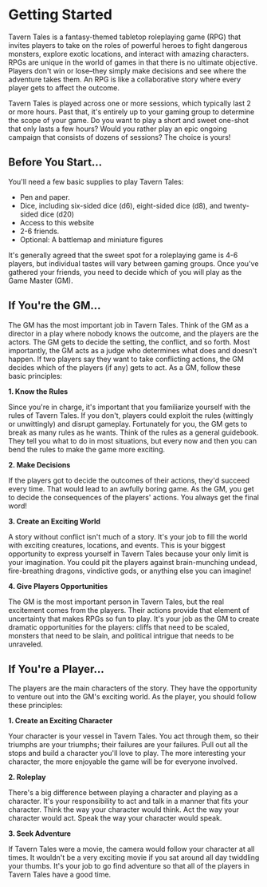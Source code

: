 # Getting Started
Tavern Tales is a fantasy-themed tabletop roleplaying game (RPG) that invites
players to take on the roles of powerful heroes to fight dangerous monsters,
explore exotic locations, and interact with amazing characters. RPGs are unique
in the world of games in that there is no ultimate objective. Players don't win
or lose&ndash;they simply make decisions and see where the adventure takes them. An
RPG is like a collaborative story where every player gets to affect the outcome.

Tavern Tales is played across one or more sessions, which typically last 2 or
more hours. Past that, it's entirely up to your gaming group to determine the
scope of your game. Do you want to play a short and sweet one-shot that only
lasts a few hours? Would you rather play an epic ongoing campaign that consists
of dozens of sessions? The choice is yours!

## Before You Start...
You'll need a few basic supplies to play Tavern Tales:

* Pen and paper.
* Dice, including six-sided dice (d6), eight-sided dice (d8), and twenty-sided
  dice (d20)
* Access to this website
* 2-6 friends.
* Optional: A battlemap and miniature figures

It's generally agreed that the sweet spot for a roleplaying game is 4-6 players,
but individual tastes will vary between gaming groups. Once you've gathered your
friends, you need to decide which of you will play as the Game Master (GM).

## If You're the GM...
The GM has the most important job in Tavern Tales. Think of the GM as a director
in a play where nobody knows the outcome, and the players are the actors. The GM
gets to decide the setting, the conflict, and so forth. Most importantly, the GM
acts as a judge who determines what does and doesn't happen. If two players say
they want to take conflicting actions, the GM decides which of the players (if
any) gets to act. As a GM, follow these basic principles:

**1. Know the Rules**

Since you're in charge, it's important that you familiarize yourself with the
rules of Tavern Tales. If you don't, players could exploit the rules (wittingly
or unwittingly) and disrupt gameplay. Fortunately for you, the GM gets to break
as many rules as he wants. Think of the rules as a general guidebook. They tell
you what to do in most situations, but every now and then you can bend the rules
to make the game more exciting.

**2. Make Decisions**

If the players got to decide the outcomes of their actions, they'd succeed every
time. That would lead to an awfully boring game. As the GM, you get to decide
the consequences of the players' actions. You always get the final word!

**3. Create an Exciting World**

A story without conflict isn't much of a story. It's your job to fill the world
with exciting creatures, locations, and events. This is your biggest opportunity
to express yourself in Tavern Tales because your only limit is your imagination.
You could pit the players against brain-munching undead, fire-breathing dragons,
vindictive gods, or anything else you can imagine!

**4. Give Players Opportunities**

The GM is the most important person in Tavern Tales, but the real excitement
comes from the players. Their actions provide that element of uncertainty that
makes RPGs so fun to play. It's your job as the GM to create dramatic
opportunities for the players: cliffs that need to be scaled, monsters that need
to be slain, and political intrigue that needs to be unraveled.

## If You're a Player...
The players are the main characters of the story. They have the opportunity to
venture out into the GM's exciting world. As the player, you should follow these
principles:

**1. Create an Exciting Character**

Your character is your vessel in Tavern Tales. You act through them, so their
triumphs are your triumphs; their failures are your failures. Pull out all the
stops and build a character you'll love to play. The more interesting your
character, the more enjoyable the game will be for everyone involved.

**2. Roleplay**

There's a big difference between playing a character and playing as a character.
It's your responsibility to act and talk in a manner that fits your character.
Think the way your character would think. Act the way your character would act.
Speak the way your character would speak.

**3. Seek Adventure**

If Tavern Tales were a movie, the camera would follow your character at all
times. It wouldn't be a very exciting movie if you sat around all day twiddling
your thumbs. It's your job to go find adventure so that all of the players in
Tavern Tales have a good time.

